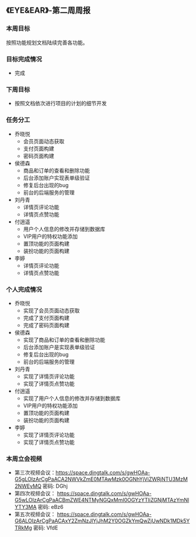 ## 《EYE&EAR》-第二周周报

### 本周目标

按照功能规划文档陆续完善各功能。

### 目标完成情况
  - 完成

### 下周目标
  - 按照文档依次进行项目的计划的细节开发

### 任务分工
* 乔晓悦
    * 会员页面动态获取
    * 支付页面构建
    * 密码页面构建
* 侯德森 
    * 商品和订单的查看和删除功能
    * 后台添加账户实现表单级验证
    * 修复后台出现的bug
    * 前台的后端服务的管理
* 刘丹青
    * 详情页评论功能
    * 详情页点赞功能
* 付逍遥 
    * 用户个人信息的修改并存储到数据库
    * VIP用户的特权功能添加
    * 置顶功能的页面构建
    * 装扮功能的页面构建
* 李婷 
    * 详情页评论功能
    * 详情页点赞功能
    
### 个人完成情况
* 乔晓悦
    * 实现了会员页面动态获取
    * 完成了支付页面构建
    * 完成了密码页面构建
* 侯德森 
    * 实现了商品和订单的查看和删除功能
    * 后台添加账户是实现表单级验证
    * 修复后台出现的bug
    * 前台的后端服务的管理
* 刘丹青
    * 实现了详情页评论功能
    * 实现了详情页点赞功能
* 付逍遥 
    * 实现了用户个人信息的修改并存储到数据库
    * VIP用户的特权功能添加
    * 置顶功能的页面构建
    * 装扮功能的页面构建
* 李婷 
    * 实现了详情页评论功能
    * 实现了详情页点赞功能
### 本周立会视频
* 第三次视频会议：https://space.dingtalk.com/s/gwHOAa-G5gLOIzArCgPaACA2NWVkZmE0MTAwMzk0OGNhYjViZWRjNTU3MzM2NWEyMQ 
密码: DGhj
* 第四次视频会议：
https://space.dingtalk.com/s/gwHOAa-G5wLOIzArCgPaACBmZWE4NTMyNGQxMmI0OGYzYTliZGNjMTAzYmNlYTY3MA 
密码: eBz6
* 第五次视频会议：
https://space.dingtalk.com/s/gwHOAa-G6ALOIzArCgPaACAxY2ZmNzJlYjJhM2Y0OGZkYmQwZjUwNDk1MDk5YTRkMg 
密码: VfdE